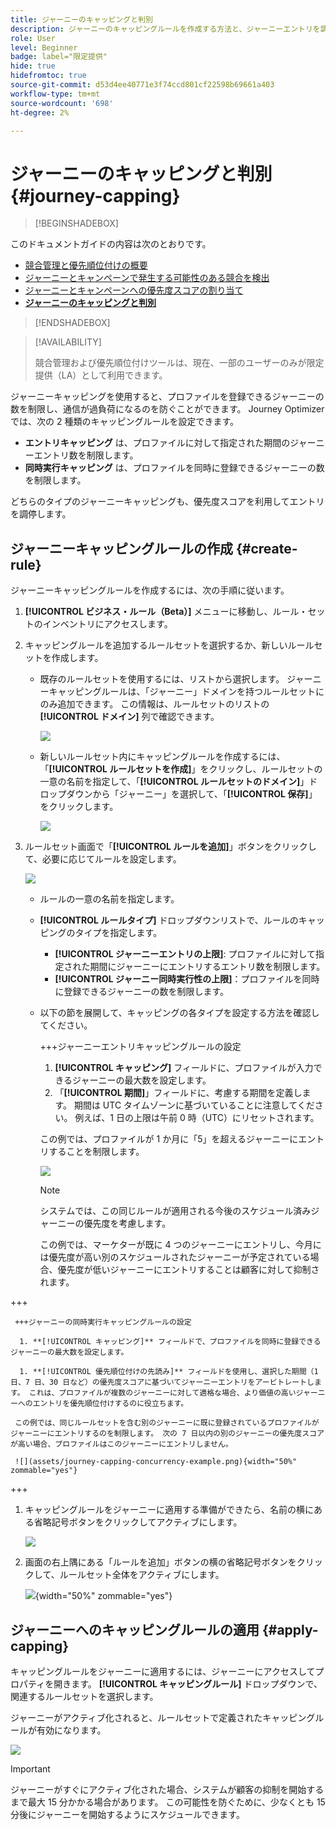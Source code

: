 ```yaml
---
title: ジャーニーのキャッピングと判別
description: ジャーニーのキャッピングルールを作成する方法と、ジャーニーエントリを調停する方法について説明します
role: User
level: Beginner
badge: label="限定提供"
hide: true
hidefromtoc: true
source-git-commit: d53d4ee40771e3f74ccd801cf22598b69661a403
workflow-type: tm+mt
source-wordcount: '698'
ht-degree: 2%

---
```



# ジャーニーのキャッピングと判別 {#journey-capping}

>[!BEGINSHADEBOX]

このドキュメントガイドの内容は次のとおりです。

* [競合管理と優先順位付けの概要](gs-conflict-prioritization.md)
* [ジャーニーとキャンペーンで発生する可能性のある競合を検出](conflicts.md)
* [ジャーニーとキャンペーンへの優先度スコアの割り当て](priority-scores.md)
* **[ジャーニーのキャッピングと判別](journey-capping.md)**

>[!ENDSHADEBOX]

>[!AVAILABILITY]
>
>競合管理および優先順位付けツールは、現在、一部のユーザーのみが限定提供（LA）として利用できます。

ジャーニーキャッピングを使用すると、プロファイルを登録できるジャーニーの数を制限し、通信が過負荷になるのを防ぐことができます。 Journey Optimizerでは、次の 2 種類のキャッピングルールを設定できます。

* **エントリキャッピング** は、プロファイルに対して指定された期間のジャーニーエントリ数を制限します。
* **同時実行キャッピング** は、プロファイルを同時に登録できるジャーニーの数を制限します。

どちらのタイプのジャーニーキャッピングも、優先度スコアを利用してエントリを調停します。

## ジャーニーキャッピングルールの作成 {#create-rule}

ジャーニーキャッピングルールを作成するには、次の手順に従います。

1. **[!UICONTROL ビジネス・ルール（Beta）]** メニューに移動し、ルール・セットのインベントリにアクセスします。

1. キャッピングルールを追加するルールセットを選択するか、新しいルールセットを作成します。

   * 既存のルールセットを使用するには、リストから選択します。 ジャーニーキャッピングルールは、「ジャーニー」ドメインを持つルールセットにのみ追加できます。 この情報は、ルールセットのリストの **[!UICONTROL ドメイン]** 列で確認できます。

     ![](assets/journey-capping-list.png)

   * 新しいルールセット内にキャッピングルールを作成するには、「**[!UICONTROL ルールセットを作成]**」をクリックし、ルールセットの一意の名前を指定して、「**[!UICONTROL ルールセットのドメイン]**」ドロップダウンから「ジャーニー」を選択して、「**[!UICONTROL 保存]**」をクリックします。

     ![](assets/journey-capping-rule-set.png)

1. ルールセット画面で「**[!UICONTROL ルールを追加]**」ボタンをクリックして、必要に応じてルールを設定します。

   ![](assets/journey-capping-concurrency.png)

   * ルールの一意の名前を指定します。

   * **[!UICONTROL ルールタイプ]** ドロップダウンリストで、ルールのキャッピングのタイプを指定します。

      * **[!UICONTROL ジャーニーエントリの上限]**: プロファイルに対して指定された期間にジャーニーにエントリするエントリ数を制限します。
      * **[!UICONTROL ジャーニー同時実行性の上限]**：プロファイルを同時に登録できるジャーニーの数を制限します。

   * 以下の節を展開して、キャッピングの各タイプを設定する方法を確認してください。

     +++ジャーニーエントリキャッピングルールの設定

      1. **[!UICONTROL キャッピング]** フィールドに、プロファイルが入力できるジャーニーの最大数を設定します。
      1. 「**[!UICONTROL 期間]**」フィールドに、考慮する期間を定義します。 期間は UTC タイムゾーンに基づいていることに注意してください。 例えば、1 日の上限は午前 0 時（UTC）にリセットされます。

     この例では、プロファイルが 1 か月に「5」を超えるジャーニーにエントリすることを制限します。

     ![](assets/journey-capping-entry-example.png)

     >[!NOTE]
     >
     >システムでは、この同じルールが適用される今後のスケジュール済みジャーニーの優先度を考慮します。
     >
     >この例では、マーケターが既に 4 つのジャーニーにエントリし、今月には優先度が高い別のスケジュールされたジャーニーが予定されている場合、優先度が低いジャーニーにエントリすることは顧客に対して抑制されます。

+++

     +++ジャーニーの同時実行キャッピングルールの設定

      1. **[!UICONTROL キャッピング]** フィールドで、プロファイルを同時に登録できるジャーニーの最大数を設定します。

      1. **[!UICONTROL 優先順位付けの先読み]** フィールドを使用し、選択した期間（1 日、7 日、30 日など）の優先度スコアに基づいてジャーニーエントリをアービトレートします。 これは、プロファイルが複数のジャーニーに対して適格な場合、より価値の高いジャーニーへのエントリを優先順位付けするのに役立ちます。

     この例では、同じルールセットを含む別のジャーニーに既に登録されているプロファイルがジャーニーにエントリするのを制限します。 次の 7 日以内の別のジャーニーの優先度スコアが高い場合、プロファイルはこのジャーニーにエントリしません。

     ![](assets/journey-capping-concurrency-example.png){width="50%" zommable="yes"}

+++

1. キャッピングルールをジャーニーに適用する準備ができたら、名前の横にある省略記号ボタンをクリックしてアクティブにします。

   ![](assets/journey-capping-activate-rule.png)

1. 画面の右上隅にある「ルールを追加」ボタンの横の省略記号ボタンをクリックして、ルールセット全体をアクティブにします。

   ![](assets/journey-capping-activate-rule-set.png){width="50%" zommable="yes"}

## ジャーニーへのキャッピングルールの適用 {#apply-capping}

キャッピングルールをジャーニーに適用するには、ジャーニーにアクセスしてプロパティを開きます。 **[!UICONTROL キャッピングルール]** ドロップダウンで、関連するルールセットを選択します。

ジャーニーがアクティブ化されると、ルールセットで定義されたキャッピングルールが有効になります。

![](assets/journey-capping-apply.png)

>[!IMPORTANT]
>
>ジャーニーがすぐにアクティブ化された場合、システムが顧客の抑制を開始するまで最大 15 分かかる場合があります。 この可能性を防ぐために、少なくとも 15 分後にジャーニーを開始するようにスケジュールできます。
